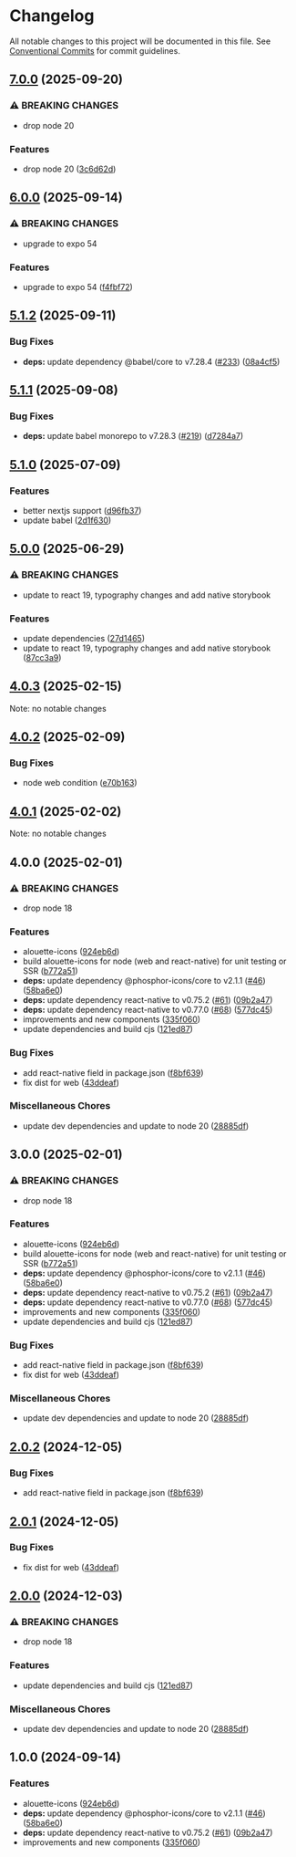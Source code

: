 # Changelog

All notable changes to this project will be documented in this file.
See [Conventional Commits](https://conventionalcommits.org) for commit guidelines.

## [7.0.0](https://github.com/christophehurpeau/alouette/compare/alouette-icons@6.0.0...alouette-icons@7.0.0) (2025-09-20)

### ⚠ BREAKING CHANGES

* drop node 20

### Features

* drop node 20 ([3c6d62d](https://github.com/christophehurpeau/alouette/commit/3c6d62d42b3e1651c05a3ff677bfc52471d5e267))

## [6.0.0](https://github.com/christophehurpeau/alouette/compare/alouette-icons@5.1.2...alouette-icons@6.0.0) (2025-09-14)

### ⚠ BREAKING CHANGES

* upgrade to expo 54

### Features

* upgrade to expo 54 ([f4fbf72](https://github.com/christophehurpeau/alouette/commit/f4fbf724765c1f2d97451164eb2fb766bbd8d342))

## [5.1.2](https://github.com/christophehurpeau/alouette/compare/alouette-icons@5.1.1...alouette-icons@5.1.2) (2025-09-11)

### Bug Fixes

* **deps:** update dependency @babel/core to v7.28.4 ([#233](https://github.com/christophehurpeau/alouette/issues/233)) ([08a4cf5](https://github.com/christophehurpeau/alouette/commit/08a4cf5a03c25a62c20dfdf4edf197775467a0f3))

## [5.1.1](https://github.com/christophehurpeau/alouette/compare/alouette-icons@5.1.0...alouette-icons@5.1.1) (2025-09-08)

### Bug Fixes

* **deps:** update babel monorepo to v7.28.3 ([#219](https://github.com/christophehurpeau/alouette/issues/219)) ([d7284a7](https://github.com/christophehurpeau/alouette/commit/d7284a75adbb8c8b1c7f619807d75993ff0f93d9))

## [5.1.0](https://github.com/christophehurpeau/alouette/compare/alouette-icons@5.0.0...alouette-icons@5.1.0) (2025-07-09)

### Features

* better nextjs support ([d96fb37](https://github.com/christophehurpeau/alouette/commit/d96fb3706357656b95420a7e6c6e77f8c94989a4))
* update babel ([2d1f630](https://github.com/christophehurpeau/alouette/commit/2d1f6301b7c716d32df7969bb14a8a61facc6d9d))

## [5.0.0](https://github.com/christophehurpeau/alouette/compare/alouette-icons@4.0.3...alouette-icons@5.0.0) (2025-06-29)

### ⚠ BREAKING CHANGES

* update to react 19, typography changes and add native storybook

### Features

* update dependencies ([27d1465](https://github.com/christophehurpeau/alouette/commit/27d146549419358385e1a5d6bab79c426269e542))
* update to react 19, typography changes and add native storybook ([87cc3a9](https://github.com/christophehurpeau/alouette/commit/87cc3a99e295d7a47e90c04d68dfb2aecc79430f))

## [4.0.3](https://github.com/christophehurpeau/alouette/compare/alouette-icons@4.0.2...alouette-icons@4.0.3) (2025-02-15)

Note: no notable changes


## [4.0.2](https://github.com/christophehurpeau/alouette/compare/alouette-icons@4.0.1...alouette-icons@4.0.2) (2025-02-09)

### Bug Fixes

* node web condition ([e70b163](https://github.com/christophehurpeau/alouette/commit/e70b163264812f6011333d131aad792ae7976ca5))

## [4.0.1](https://github.com/christophehurpeau/alouette/compare/alouette-icons@4.0.0...alouette-icons@4.0.1) (2025-02-02)

Note: no notable changes


## 4.0.0 (2025-02-01)

### ⚠ BREAKING CHANGES

* drop node 18

### Features

* alouette-icons ([924eb6d](https://github.com/christophehurpeau/alouette/commit/924eb6da66cb9689cfc1bb390a810167eb9b5d87))
* build alouette-icons for node (web and react-native) for unit testing or SSR ([b772a51](https://github.com/christophehurpeau/alouette/commit/b772a51c0786c722f748f8d4c212d9225529e509))
* **deps:** update dependency @phosphor-icons/core to v2.1.1 ([#46](https://github.com/christophehurpeau/alouette/issues/46)) ([58ba6e0](https://github.com/christophehurpeau/alouette/commit/58ba6e0473f6a7362d19e21f9f71ca97b81933df))
* **deps:** update dependency react-native to v0.75.2 ([#61](https://github.com/christophehurpeau/alouette/issues/61)) ([09b2a47](https://github.com/christophehurpeau/alouette/commit/09b2a472ba642defe11ef3eee5ef546ff1bf633f))
* **deps:** update dependency react-native to v0.77.0 ([#68](https://github.com/christophehurpeau/alouette/issues/68)) ([577dc45](https://github.com/christophehurpeau/alouette/commit/577dc45287c344164317212198c6453d1bde1a74))
* improvements and new components ([335f060](https://github.com/christophehurpeau/alouette/commit/335f06086a3eae528e8f351ad6bf5b94cdc4c612))
* update dependencies and build cjs ([121ed87](https://github.com/christophehurpeau/alouette/commit/121ed8748bed730826d206160399af2f1eae63fa))

### Bug Fixes

* add react-native field in package.json ([f8bf639](https://github.com/christophehurpeau/alouette/commit/f8bf6390402c9a9c25979899781b7a849d04202d))
* fix dist for web ([43ddeaf](https://github.com/christophehurpeau/alouette/commit/43ddeaf1efc4989d56b248aa91aa667cdb418fa3))

### Miscellaneous Chores

* update dev dependencies and update to node 20 ([28885df](https://github.com/christophehurpeau/alouette/commit/28885dfe4fae18e4159ec3c9fab23a7fc738b6c0))

## 3.0.0 (2025-02-01)

### ⚠ BREAKING CHANGES

* drop node 18

### Features

* alouette-icons ([924eb6d](https://github.com/christophehurpeau/alouette/commit/924eb6da66cb9689cfc1bb390a810167eb9b5d87))
* build alouette-icons for node (web and react-native) for unit testing or SSR ([b772a51](https://github.com/christophehurpeau/alouette/commit/b772a51c0786c722f748f8d4c212d9225529e509))
* **deps:** update dependency @phosphor-icons/core to v2.1.1 ([#46](https://github.com/christophehurpeau/alouette/issues/46)) ([58ba6e0](https://github.com/christophehurpeau/alouette/commit/58ba6e0473f6a7362d19e21f9f71ca97b81933df))
* **deps:** update dependency react-native to v0.75.2 ([#61](https://github.com/christophehurpeau/alouette/issues/61)) ([09b2a47](https://github.com/christophehurpeau/alouette/commit/09b2a472ba642defe11ef3eee5ef546ff1bf633f))
* **deps:** update dependency react-native to v0.77.0 ([#68](https://github.com/christophehurpeau/alouette/issues/68)) ([577dc45](https://github.com/christophehurpeau/alouette/commit/577dc45287c344164317212198c6453d1bde1a74))
* improvements and new components ([335f060](https://github.com/christophehurpeau/alouette/commit/335f06086a3eae528e8f351ad6bf5b94cdc4c612))
* update dependencies and build cjs ([121ed87](https://github.com/christophehurpeau/alouette/commit/121ed8748bed730826d206160399af2f1eae63fa))

### Bug Fixes

* add react-native field in package.json ([f8bf639](https://github.com/christophehurpeau/alouette/commit/f8bf6390402c9a9c25979899781b7a849d04202d))
* fix dist for web ([43ddeaf](https://github.com/christophehurpeau/alouette/commit/43ddeaf1efc4989d56b248aa91aa667cdb418fa3))

### Miscellaneous Chores

* update dev dependencies and update to node 20 ([28885df](https://github.com/christophehurpeau/alouette/commit/28885dfe4fae18e4159ec3c9fab23a7fc738b6c0))

## [2.0.2](https://github.com/christophehurpeau/alouette/compare/alouette-icons@2.0.1...alouette-icons@2.0.2) (2024-12-05)

### Bug Fixes

* add react-native field in package.json ([f8bf639](https://github.com/christophehurpeau/alouette/commit/f8bf6390402c9a9c25979899781b7a849d04202d))

## [2.0.1](https://github.com/christophehurpeau/alouette/compare/alouette-icons@2.0.0...alouette-icons@2.0.1) (2024-12-05)

### Bug Fixes

* fix dist for web ([43ddeaf](https://github.com/christophehurpeau/alouette/commit/43ddeaf1efc4989d56b248aa91aa667cdb418fa3))

## [2.0.0](https://github.com/christophehurpeau/alouette/compare/alouette-icons@1.0.0...alouette-icons@2.0.0) (2024-12-03)

### ⚠ BREAKING CHANGES

* drop node 18

### Features

* update dependencies and build cjs ([121ed87](https://github.com/christophehurpeau/alouette/commit/121ed8748bed730826d206160399af2f1eae63fa))

### Miscellaneous Chores

* update dev dependencies and update to node 20 ([28885df](https://github.com/christophehurpeau/alouette/commit/28885dfe4fae18e4159ec3c9fab23a7fc738b6c0))

## 1.0.0 (2024-09-14)

### Features

* alouette-icons ([924eb6d](https://github.com/christophehurpeau/alouette/commit/924eb6da66cb9689cfc1bb390a810167eb9b5d87))
* **deps:** update dependency @phosphor-icons/core to v2.1.1 ([#46](https://github.com/christophehurpeau/alouette/issues/46)) ([58ba6e0](https://github.com/christophehurpeau/alouette/commit/58ba6e0473f6a7362d19e21f9f71ca97b81933df))
* **deps:** update dependency react-native to v0.75.2 ([#61](https://github.com/christophehurpeau/alouette/issues/61)) ([09b2a47](https://github.com/christophehurpeau/alouette/commit/09b2a472ba642defe11ef3eee5ef546ff1bf633f))
* improvements and new components ([335f060](https://github.com/christophehurpeau/alouette/commit/335f06086a3eae528e8f351ad6bf5b94cdc4c612))

